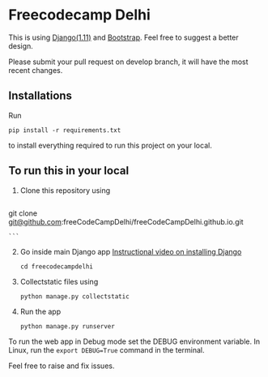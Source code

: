 # Freecodecamp Delhi

This is using [Django(1.11)](https://www.djangoproject.com/) and [Bootstrap](http://getbootstrap.com/).
Feel free to suggest a better design.

Please submit your pull request on develop branch, it will have the most recent changes.

## Installations
Run
```
pip install -r requirements.txt
```
to install everything required to run this project on your local.


## To run this in your local

1. Clone this repository using
	```
  git clone git@github.com:freeCodeCampDelhi/freeCodeCampDelhi.github.io.git

	```

2. Go inside main Django app [Instructional video on installing Django](https://youtu.be/qgGIqRFvFFk)
	```
	cd freecodecampdelhi
	```

3. Collectstatic files using
	```
	python manage.py collectstatic
	```

4. Run the app
	```
	python manage.py runserver
	```

To run the web app in Debug mode set the DEBUG environment variable.
In Linux, run the `export DEBUG=True` command in the terminal.

Feel free to raise and fix issues.
